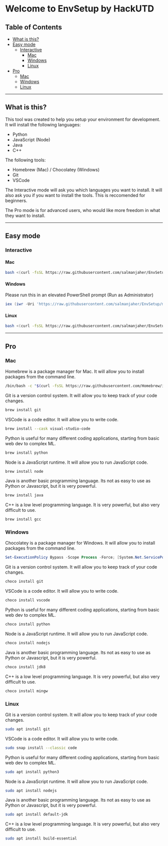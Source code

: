 # Welcome to EnvSetup by HackUTD

## Table of Contents

- [What is this?](#what-is-this)
- [Easy mode](#easy-mode)
  - [Interactive](#interactive)
    - [Mac](#mac)
    - [Windows](#windows)
    - [Linux](#linux)
- [Pro](#pro)
  - [Mac](#mac-1)
  - [Windows](#windows-1)
  - [Linux](#linux-1)

---

## What is this?

This tool was created to help you setup your environment for development. It will install the following languages:

- Python
- JavaScript (Node)
- Java
- C++

The following tools:

- Homebrew (Mac) / Chocolatey (Windows)
- Git
- VSCode

The Interactive mode will ask you which languages you want to install. It will also ask you if you want to install the tools. This is reccomended for beginners.

The Pro mode is for advanced users, who would like more freedom in what they want to install.

---

## Easy mode

### Interactive

#### Mac

```bash
bash <(curl -fsSL https://raw.githubusercontent.com/salmanjaher/EnvSetup/main/interactive/mac_installer.sh)
```

#### Windows

Please run this in an elevated PowerShell prompt (Run as Administrator)

```ps1
iex (iwr -Uri 'https://raw.githubusercontent.com/salmanjaher/EnvSetup/main/interactive/windows_installer.ps1' -UseBasicParsing).Content
```

#### Linux

```bash
bash <(curl -fsSL https://raw.githubusercontent.com/salmanjaher/EnvSetup/main/interactive/linux_installer.sh)
```

---

## Pro

### Mac

Homebrew is a package manager for Mac. It will allow you to install packages from the command line.

```bash
/bin/bash -c "$(curl -fsSL https://raw.githubusercontent.com/Homebrew/install/HEAD/install.sh)"
```

Git is a version control system. It will allow you to keep track of your code changes.

```bash
brew install git
```

VSCode is a code editor. It will allow you to write code.

```bash
brew install --cask visual-studio-code
```

Python is useful for many different coding applications, starting from basic web dev to complex ML.

```bash
brew install python
```

Node is a JavaScript runtime. It will allow you to run JavaScript code.

```bash
brew install node
```

Java is another basic programming language. Its not as easy to use as Python or Javascript, but it is very powerful.

```bash
brew install java
```

C++ is a low level programming language. It is very powerful, but also very difficult to use.

```bash
brew install gcc
```

### Windows

Chocolatey is a package manager for Windows. It will allow you to install packages from the command line.

```ps1
Set-ExecutionPolicy Bypass -Scope Process -Force; [System.Net.ServicePointManager]::SecurityProtocol = [System.Net.ServicePointManager]::SecurityProtocol -bor 3072; iwr https://chocolatey.org/install.ps1 -UseBasicParsing | iex
```

Git is a version control system. It will allow you to keep track of your code changes.

```ps1
choco install git
```

VSCode is a code editor. It will allow you to write code.

```ps1
choco install vscode
```

Python is useful for many different coding applications, starting from basic web dev to complex ML.

```ps1
choco install python
```

Node is a JavaScript runtime. It will allow you to run JavaScript code.

```ps1
choco install nodejs
```

Java is another basic programming language. Its not as easy to use as Python or Javascript, but it is very powerful.

```ps1
choco install jdk8
```

C++ is a low level programming language. It is very powerful, but also very difficult to use.

```ps1
choco install mingw
```

### Linux

Git is a version control system. It will allow you to keep track of your code changes.

```bash
sudo apt install git
```

VSCode is a code editor. It will allow you to write code.

```bash
sudo snap install --classic code
```

Python is useful for many different coding applications, starting from basic web dev to complex ML.

```bash
sudo apt install python3
```

Node is a JavaScript runtime. It will allow you to run JavaScript code.

```bash
sudo apt install nodejs
```

Java is another basic programming language. Its not as easy to use as Python or Javascript, but it is very powerful.

```bash
sudo apt install default-jdk
```

C++ is a low level programming language. It is very powerful, but also very difficult to use.

```bash
sudo apt install build-essential
```
